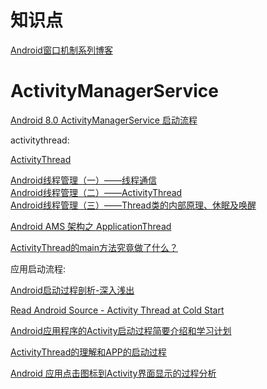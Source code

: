 # 知识点

[Android窗口机制系列博客](https://www.jianshu.com/p/40a9c93b5a8d)

# ActivityManagerService

[Android 8.0 ActivityManagerService 启动流程](https://www.jianshu.com/p/98ccde25a57c?hmsr=toutiao.io&utm_medium=toutiao.io&utm_source=toutiao.io)

activitythread:

[ActivityThread](https://www.jianshu.com/p/d8972b4188df)

[Android线程管理（一）——线程通信](https://www.cnblogs.com/younghao/p/5116819.html)  
[Android线程管理（二）——ActivityThread](https://www.cnblogs.com/younghao/p/5126408.html)  
[Android线程管理（三）——Thread类的内部原理、休眠及唤醒](https://www.cnblogs.com/younghao/p/5141295.html)

[Android AMS 架构之 ApplicationThread](https://a284628487.github.io/2017/09/24/Android-AMS-ApplicationThread/)

[ActivityThread的main方法究竟做了什么？](https://www.jianshu.com/p/0efc71f349c8)

应用启动流程:

[Android启动过程剖析-深入浅出](https://juejin.im/post/5b3885d96fb9a00e687a0708)

[Read Android Source - Activity Thread at Cold Start](https://programming.vip/docs/read-android-source-activity-thread-at-cold-start.html)

[Android应用程序的Activity启动过程简要介绍和学习计划](https://blog.csdn.net/luoshengyang/article/details/6685853)

[ActivityThread的理解和APP的启动过程](https://blog.csdn.net/hzwailll/article/details/85339714)

[Android 应用点击图标到Activity界面显示的过程分析](http://www.silencedut.com/2016/08/02/Android%20%E5%BA%94%E7%94%A8%E7%82%B9%E5%87%BB%E5%9B%BE%E6%A0%87%E5%88%B0Activity%E7%95%8C%E9%9D%A2%E6%98%BE%E7%A4%BA%E7%9A%84%E8%BF%87%E7%A8%8B%E5%88%86%E6%9E%90/)








